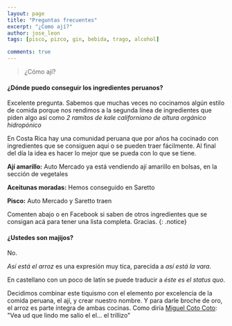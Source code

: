 ```yaml
---
layout: page
title: "Preguntas frecuentes"
excerpt: "¿Como ají?"
author: jose_leon
tags: [pisco, pizco, gin, bebida, trago, alcohol]

comments: true
---
```


>¿Cómo ají?

#### ¿Dónde puedo conseguir los ingredientes peruanos?



Excelente pregunta. Sabemos que muchas veces no cocinamos algún estilo de comida porque nos rendimos a la segunda línea de ingredientes que piden algo así como *2 ramitos de kale californiano de altura orgánico hidropónico*

En Costa Rica hay una comunidad peruana que por años ha cocinado con ingredientes que se consiguen aquí o se pueden traer fácilmente. Al final del día la idea es hacer lo mejor que se pueda con lo que se tiene. 

**Ají amarillo:** Auto Mercado ya está vendiendo ají amarillo en bolsas, en la sección de vegetales

**Aceitunas moradas:** Hemos conseguido en Saretto

**Pisco:** Auto Mercado y Saretto traen

Comenten abajo o en Facebook si saben de otros ingredientes que se consigan acá para tener una lista completa. Gracias.
{: .notice}

#### ¿Ustedes son majijos?

No.

*Así está el arroz* es una expresión muy tica, parecida a *así está la vara*. 

En castellano con un poco de latín se puede traducir a *éste es el status quo*. 

Decidimos combinar este tiquismo con el elemento por excelencia de la comida peruana, el ají, y crear nuestro nombre. Y para darle broche de oro, el arroz es parte íntegra de ambas cocinas. Como diría <a href="http://www.youtube.com/watch?v=45zwpVgJUWk&t=1m40s" target="_blank">Miguel Coto Coto</a>: "Vea ud que lindo me salio el el... el trillizo"





